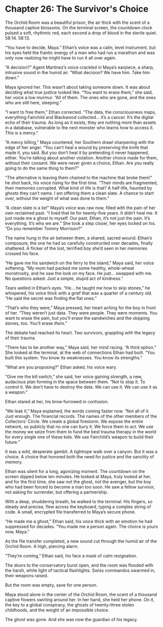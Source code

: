 # Chapter 26: The Survivor's Choice

The Orchid Room was a beautiful prison, the air thick with the scent of a thousand captive blossoms. On the terminal screen, the countdown clock pulsed a soft, rhythmic red, each second a drop of blood in the sterile quiet. 58:14. 58:13.

“You have to decide, Maya.” Ethan’s voice was a calm, level instrument, but his eyes held the frantic energy of a man who had run a marathon and was only now realizing he might have to run it all over again.

“A decision?” Agent Martinez’s voice crackled in Maya’s earpiece, a sharp, intrusive sound in the humid air. “What decision? We have him. Take him down.”

Maya ignored her. This wasn’t about taking someone down. It was about deciding what true justice looked like. “You want to erase them,” she said, her voice a low murmur. “All of them. The ones who are gone, and the ones who are still here, sleeping.”

“I want to free them,” Ethan corrected. “The data, the consciousness maps, everything Fairchild and Blackwood collected… it’s a cancer. It’s the digital echo of their trauma. As long as it exists, they are nothing more than assets in a database, vulnerable to the next monster who learns how to access it. This is a mercy.”

“A mercy killing,” Maya countered, her Southern drawl sharpening with the edge of her anger. “You can’t heal a wound by preserving the knife that made it, you said. But you don’t heal it by pretending it never happened, either. You’re talking about another violation. Another choice made for them, without their consent. We were never given a choice, Ethan. Are you really going to do the same thing to them?”

“The alternative is leaving them chained to the machine that broke them!” he shot back, his voice rising for the first time. “Their minds are fragmented, their memories corrupted. What kind of life is that? A half-life, haunted by ghosts they can’t name. I am offering them a clean slate. A chance to start over, without the weight of what was done to them.”

“A clean slate is a lie!” Maya’s voice was raw now, filled with the pain of her own reclaimed past. “I lived that lie for twenty-five years. It didn’t heal me. It just made me a ghost to myself. Our past, Ethan, it’s not just the pain. It’s everything. It’s who we are.” She took a step closer, her eyes locked on his. “Do you remember Tommy Morrison?”

The name hung in the air between them, a shared, sacred wound. Ethan’s composure, the one he had so carefully constructed over decades, finally shattered. A flicker of the lost, terrified boy she’d seen in her memories crossed his face.

“He gave me his sandwich on the ferry to the island,” Maya said, her voice softening. “My mom had packed me some healthy, whole-wheat monstrosity, and he saw the look on my face. He just… swapped with me. No questions asked. Just a simple, stupid act of kindness.”

Tears welled in Ethan’s eyes. “He… he taught me how to skip stones,” he whispered, his voice thick with a grief that was a quarter of a century old. “He said the secret was finding the flat ones.”

“That’s who they were,” Maya pressed, her heart aching for the boy in front of her. “They weren’t just data. They were people. They were moments. You want to erase the pain, but you’ll erase the sandwiches and the skipping stones, too. You’ll erase *them*.”

The debate had reached its heart. Two survivors, grappling with the legacy of their trauma.

“There has to be another way,” Maya said, her mind racing. “A third option.” She looked at the terminal, at the web of connections Ethan had built. “You built this system. You know its weaknesses. You know its strengths.”

“What are you proposing?” Ethan asked, his voice wary.

“Give me the kill switch,” she said, her voice gaining strength, a new, audacious plan forming in the space between them. “Not to stop it. To control it. We don’t have to destroy the data. We can use it. We can use it as a weapon.”

Ethan stared at her, his brow furrowed in confusion.

“We leak it,” Maya explained, the words coming faster now. “Not all of it. Just enough. The financial records. The names of the other members of the Collectors’ Circle. We create a global firestorm. We expose the entire network, so publicly that no one can bury it. We force them to act. We use the money we seize from them to fund the best trauma therapy in the world for every single one of these kids. We use Fairchild’s weapon to build their future.”

It was a wild, desperate gambit. A tightrope walk over a canyon. But it was a choice. A choice that honored both the need for justice and the sanctity of memory.

Ethan was silent for a long, agonizing moment. The countdown on the screen dipped below ten minutes. He looked at Maya, truly looked at her, and for the first time, she saw not the ghost, not the avenger, but the boy who had been forced to become a man too soon. He saw a fellow survivor, not asking for surrender, but offering a partnership.

With a deep, shuddering breath, he walked to the terminal. His fingers, so steady and precise, flew across the keyboard, typing a complex string of code. A small, encrypted file transferred to Maya’s secure phone.

“He made me a ghost,” Ethan said, his voice thick with an emotion he had suppressed for decades. “You made me a person again. The choice is yours now, Maya.”

As the file transfer completed, a new sound cut through the humid air of the Orchid Room. A high, piercing alarm.

“They’re coming,” Ethan said, his face a mask of calm resignation.

The doors to the conservatory burst open, and the room was flooded with the harsh, white light of tactical flashlights. Swiss commandos swarmed in, their weapons raised.

But the room was empty, save for one person.

Maya stood alone in the center of the Orchid Room, the scent of a thousand captive flowers swirling around her. In her hand, she held her phone. On it, the key to a global conspiracy, the ghosts of twenty-three stolen childhoods, and the weight of an impossible choice.

The ghost was gone. And she was now the guardian of his legacy.
